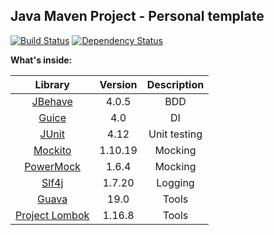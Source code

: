 ## **Java Maven Project - Personal template**
[![Build Status](https://travis-ci.org/svetlozarkirkov/java-maven-template.svg?branch=master)](https://travis-ci.org/svetlozarkirkov/java-maven-template)   [![Dependency Status](https://www.versioneye.com/user/projects/57054230fcd19a0039f15d6a/badge.svg?style=flat)](https://www.versioneye.com/user/projects/57054230fcd19a0039f15d6a)

**What's inside:**

|Library|Version|Description|
|:---:|:---:|:---:|
|[JBehave](http://jbehave.org)|4.0.5|BDD|
|[Guice](https://github.com/google/guice)|4.0|DI|
|[JUnit](https://github.com/junit-team/junit4)|4.12|Unit testing|
|[Mockito](https://github.com/mockito/mockito)|1.10.19|Mocking|
|[PowerMock](https://github.com/jayway/powermock)|1.6.4|Mocking|
|[Slf4j](http://www.slf4j.org)|1.7.20|Logging|
|[Guava](https://github.com/google/guava)|19.0|Tools|
|[Project Lombok](https://github.com/rzwitserloot/lombok)|1.16.8|Tools|